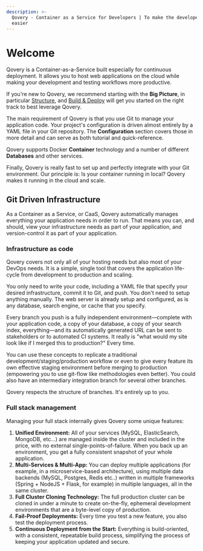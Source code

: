 ```yaml
---
description: >-
  Qovery - Container as a Service for Developers | To make the developer's life
  easier
---
```


# Welcome



Qovery is a Container-as-a-Service built especially for continuous deployment. It allows you to host web applications on the cloud while making your development and testing workflows more productive.

If you're new to Qovery, we recommend starting with the **Big Picture**, in particular [Structure](structure.md), and [Build & Deploy](build-and-deploy.md) will get you started on the right track to best leverage Qovery.

The main requirement of Qovery is that you use Git to manage your application code. Your project's configuration is driven almost entirely by a YAML file in your Git repository. The **Configuration** section covers those in more detail and can serve as both tutorial and quick-reference.

Qovery supports Docker **Container** technology and a number of different **Databases** and other services.

Finally, Qovery is really fast to set up and perfectly integrate with your Git environment. Our principle is: Is your container running in local? Qovery makes it running in the cloud and scale.

## Git Driven Infrastructure <a id="git-driven-infrastructure"></a>

As a Container as a Service, or CaaS, Qovery automatically manages everything your application needs in order to run. That means you can, and should, view your infrastructure needs as part of your application, and version-control it as part of your application.

### Infrastructure as code <a id="infrastructure-as-code"></a>

Qovery covers not only all of your hosting needs but also most of your DevOps needs. It is a simple, single tool that covers the application life-cycle from development to production and scaling.

You only need to write your code, including a YAML file that specify your desired infrastructure, commit it to Git, and push. You don't need to setup anything manually. The web server is already setup and configured, as is any database, search engine, or cache that you specify.

Every branch you push is a fully independent environment—complete with your application code, a copy of your database, a copy of your search index, everything—and its automatically generated URL can be sent to stakeholders or to automated CI systems. It really is "what would my site look like if I merged this to production?" Every time.

You can use these concepts to replicate a traditional development/staging/production workflow or even to give every feature its own effective staging environment before merging to production \(empowering you to use git-flow like methodologies even better\). You could also have an intermediary integration branch for several other branches.

Qovery respects the structure of branches. It's entirely up to you.

### Full stack management <a id="full-stack-management"></a>

Managing your full stack internally gives Qovery some unique features:

1. **Unified Environment:** All of your services \(MySQL, ElasticSearch, MongoDB, etc...\) are managed inside the cluster and included in the price, with no external single-points-of-failure. When you back up an environment, you get a fully consistent snapshot of your whole application.
2. **Multi-Services & Multi-App:** You can deploy multiple applications \(for example, in a microservice-based architecture\), using multiple data backends \(MySQL, Postgres, Redis etc..\) written in multiple frameworks \(Spring + NodeJS + Flask, for example\) in multiple languages, all in the same cluster.
3. **Full Cluster Cloning Technology:** The full production cluster can be cloned in under a minute to create on-the-fly, ephemeral development environments that are a byte-level copy of production.
4. **Fail-Proof Deployments:** Every time you test a new feature, you also test the deployment process.
5. **Continuous Deployment from the Start:** Everything is build-oriented, with a consistent, repeatable build process, simplifying the process of keeping your application updated and secure.

